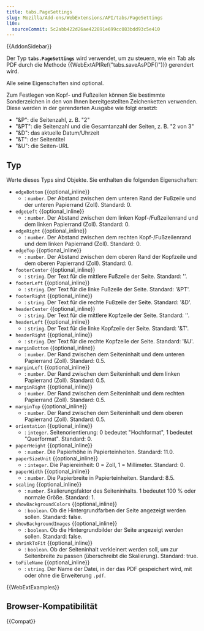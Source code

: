 ```yaml
---
title: tabs.PageSettings
slug: Mozilla/Add-ons/WebExtensions/API/tabs/PageSettings
l10n:
  sourceCommit: 5c2abb422d26ae422891e699cc083bdd93c5e410
---
```


{{AddonSidebar}}

Der Typ **`tabs.PageSettings`** wird verwendet, um zu steuern, wie ein Tab als PDF durch die Methode {{WebExtAPIRef("tabs.saveAsPDF()")}} gerendert wird.

Alle seine Eigenschaften sind optional.

Zum Festlegen von Kopf- und Fußzeilen können Sie bestimmte Sonderzeichen in den von Ihnen bereitgestellten Zeichenketten verwenden. Diese werden in der gerenderten Ausgabe wie folgt ersetzt:

- "\&P": die Seitenzahl, z. B. "2"
- "\&PT": die Seitenzahl und die Gesamtanzahl der Seiten, z. B. "2 von 3"
- "\&D": das aktuelle Datum/Uhrzeit
- "\&T": der Seitentitel
- "\&U": die Seiten-URL

## Typ

Werte dieses Typs sind Objekte. Sie enthalten die folgenden Eigenschaften:

- `edgeBottom` {{optional_inline}}
  - : `number`. Der Abstand zwischen dem unteren Rand der Fußzeile und der unteren Papierrand (Zoll). Standard: 0.
- `edgeLeft` {{optional_inline}}
  - : `number`. Der Abstand zwischen dem linken Kopf-/Fußzeilenrand und dem linken Papierrand (Zoll). Standard: 0.
- `edgeRight` {{optional_inline}}
  - : `number`. Der Abstand zwischen dem rechten Kopf-/Fußzeilenrand und dem linken Papierrand (Zoll). Standard: 0.
- `edgeTop` {{optional_inline}}
  - : `number`. Der Abstand zwischen dem oberen Rand der Kopfzeile und dem oberen Papierrand (Zoll). Standard: 0.
- `footerCenter` {{optional_inline}}
  - : `string`. Der Text für die mittlere Fußzeile der Seite. Standard: ''.
- `footerLeft` {{optional_inline}}
  - : `string`. Der Text für die linke Fußzeile der Seite. Standard: '\&PT'.
- `footerRight` {{optional_inline}}
  - : `string`. Der Text für die rechte Fußzeile der Seite. Standard: '\&D'.
- `headerCenter` {{optional_inline}}
  - : `string`. Der Text für die mittlere Kopfzeile der Seite. Standard: ''.
- `headerLeft` {{optional_inline}}
  - : `string`. Der Text für die linke Kopfzeile der Seite. Standard: '\&T'.
- `headerRight` {{optional_inline}}
  - : `string`. Der Text für die rechte Kopfzeile der Seite. Standard: '\&U'.
- `marginBottom` {{optional_inline}}
  - : `number`. Der Rand zwischen dem Seiteninhalt und dem unteren Papierrand (Zoll). Standard: 0.5.
- `marginLeft` {{optional_inline}}
  - : `number`. Der Rand zwischen dem Seiteninhalt und dem linken Papierrand (Zoll). Standard: 0.5.
- `marginRight` {{optional_inline}}
  - : `number`. Der Rand zwischen dem Seiteninhalt und dem rechten Papierrand (Zoll). Standard: 0.5.
- `marginTop` {{optional_inline}}
  - : `number`. Der Rand zwischen dem Seiteninhalt und dem oberen Papierrand (Zoll). Standard: 0.5.
- `orientation` {{optional_inline}}
  - : `integer`. Seitenorientierung: 0 bedeutet "Hochformat", 1 bedeutet "Querformat". Standard: 0.
- `paperHeight` {{optional_inline}}
  - : `number`. Die Papierhöhe in Papierteinheiten. Standard: 11.0.
- `paperSizeUnit` {{optional_inline}}
  - : `integer`. Die Papiereinheit: 0 = Zoll, 1 = Millimeter. Standard: 0.
- `paperWidth` {{optional_inline}}
  - : `number`. Die Papierbreite in Papierteinheiten. Standard: 8.5.
- `scaling` {{optional_inline}}
  - : `number`. Skalierungsfaktor des Seiteninhalts. 1 bedeutet 100 % oder normale Größe. Standard: 1.
- `showBackgroundColors` {{optional_inline}}
  - : `boolean`. Ob die Hintergrundfarben der Seite angezeigt werden sollen. Standard: false.
- `showBackgroundImages` {{optional_inline}}
  - : `boolean`. Ob die Hintergrundbilder der Seite angezeigt werden sollen. Standard: false.
- `shrinkToFit` {{optional_inline}}
  - : `boolean`. Ob der Seiteninhalt verkleinert werden soll, um zur Seitenbreite zu passen (überschreibt die Skalierung). Standard: true.
- `toFileName` {{optional_inline}}
  - : `string`. Der Name der Datei, in der das PDF gespeichert wird, mit oder ohne die Erweiterung `.pdf`.

{{WebExtExamples}}

## Browser-Kompatibilität

{{Compat}}
